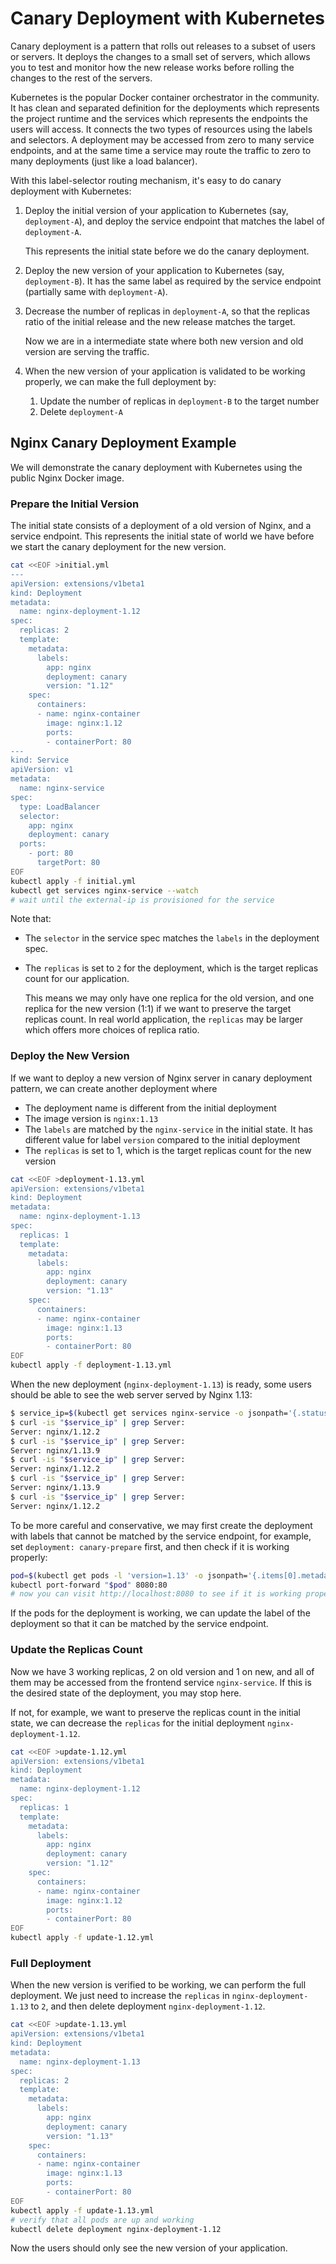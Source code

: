# Canary Deployment with Kubernetes

Canary deployment is a pattern that rolls out releases to a subset of users or servers. It deploys the changes to a
small set of servers, which allows you to test and monitor how the new release works before rolling the changes to the
rest of the servers.

Kubernetes is the popular Docker container orchestrator in the community. It has clean and separated definition for the
deployments which represents the project runtime and the services which represents the endpoints the users will access.
It connects the two types of resources using the labels and selectors. A deployment may be accessed from zero to many
service endpoints, and at the same time a service may route the traffic to zero to many deployments (just like a load balancer).

With this label-selector routing mechanism, it's easy to do canary deployment with Kubernetes:

1. Deploy the initial version of your application to Kubernetes (say, `deployment-A`), and deploy the service endpoint 
   that matches the label of `deployment-A`.

   This represents the initial state before we do the canary deployment.

1. Deploy the new version of your application to Kubernetes (say, `deployment-B`). It has the same label as required by
   the service endpoint (partially same with `deployment-A`).

1. Decrease the number of replicas in `deployment-A`, so that the replicas ratio of the initial release and the new 
   release matches the target.

   Now we are in a intermediate state where both new version and old version are serving the traffic.

1. When the new version of your application is validated to be working properly, we can make the full deployment by:

   1. Update the number of replicas in `deployment-B` to the target number
   1. Delete `deployment-A`

## Nginx Canary Deployment Example

We will demonstrate the canary deployment with Kubernetes using the public Nginx Docker image.

### Prepare the Initial Version

The initial state consists of a deployment of a old version of Nginx, and a service endpoint. This represents the initial
state of world we have before we start the canary deployment for the new version.

```sh
cat <<EOF >initial.yml
---
apiVersion: extensions/v1beta1
kind: Deployment
metadata:
  name: nginx-deployment-1.12
spec:
  replicas: 2
  template:
    metadata:
      labels:
        app: nginx
        deployment: canary
        version: "1.12"
    spec:
      containers:
      - name: nginx-container
        image: nginx:1.12
        ports:
        - containerPort: 80
---
kind: Service
apiVersion: v1
metadata:
  name: nginx-service
spec:
  type: LoadBalancer
  selector:
    app: nginx
    deployment: canary
  ports:
    - port: 80
      targetPort: 80
EOF
kubectl apply -f initial.yml
kubectl get services nginx-service --watch
# wait until the external-ip is provisioned for the service
```

Note that:

* The `selector` in the service spec matches the `labels` in the deployment spec.
* The `replicas` is set to `2` for the deployment, which is the target replicas count for our application.

   This means we may only have one replica for the old version, and one replica for the new version (1:1) if we want to
   preserve the target replicas count. In real world application, the `replicas` may be larger which offers more choices
   of replica ratio.

### Deploy the New Version

If we want to deploy a new version of Nginx server in canary deployment pattern, we can create another deployment where

* The deployment name is different from the initial deployment
* The image version is `nginx:1.13`
* The `labels` are matched by the `nginx-service` in the initial state. It has different value for label `version` compared
   to the initial deployment
* The `replicas` is set to 1, which is the target replicas count for the new version

```sh
cat <<EOF >deployment-1.13.yml
apiVersion: extensions/v1beta1
kind: Deployment
metadata:
  name: nginx-deployment-1.13
spec:
  replicas: 1
  template:
    metadata:
      labels:
        app: nginx
        deployment: canary
        version: "1.13"
    spec:
      containers:
      - name: nginx-container
        image: nginx:1.13
        ports:
        - containerPort: 80
EOF
kubectl apply -f deployment-1.13.yml
```

When the new deployment (`nginx-deployment-1.13`) is ready, some users should be able to see the web server served by
Nginx 1.13:

```sh
$ service_ip=$(kubectl get services nginx-service -o jsonpath='{.status.loadBalancer.ingress[0].ip}')
$ curl -is "$service_ip" | grep Server:
Server: nginx/1.12.2
$ curl -is "$service_ip" | grep Server:
Server: nginx/1.13.9
$ curl -is "$service_ip" | grep Server:
Server: nginx/1.12.2
$ curl -is "$service_ip" | grep Server:
Server: nginx/1.13.9
$ curl -is "$service_ip" | grep Server:
Server: nginx/1.12.2
```

To be more careful and conservative, we may first create the deployment with labels that cannot be matched by the
service endpoint, for example, set `deployment: canary-prepare` first, and then check if it is working properly:

```sh
pod=$(kubectl get pods -l 'version=1.13' -o jsonpath='{.items[0].metadata.name}')
kubectl port-forward "$pod" 8080:80
# now you can visit http://localhost:8080 to see if it is working properly
```

If the pods for the deployment is working, we can update the label of the deployment so that it can be matched by
the service endpoint.

### Update the Replicas Count

Now we have 3 working replicas, 2 on old version and 1 on new, and all of them may be accessed from the frontend
service `nginx-service`. If this is the desired state of the deployment, you may stop here.

If not, for example, we want to preserve the replicas count in the initial state, we can decrease the `replicas`
for the initial deployment `nginx-deployment-1.12`.

```sh
cat <<EOF >update-1.12.yml
apiVersion: extensions/v1beta1
kind: Deployment
metadata:
  name: nginx-deployment-1.12
spec:
  replicas: 1
  template:
    metadata:
      labels:
        app: nginx
        deployment: canary
        version: "1.12"
    spec:
      containers:
      - name: nginx-container
        image: nginx:1.12
        ports:
        - containerPort: 80
EOF
kubectl apply -f update-1.12.yml
```

### Full Deployment

When the new version is verified to be working, we can perform the full deployment. We just need to increase the
`replicas` in `nginx-deployment-1.13` to `2`, and then delete deployment `nginx-deployment-1.12`.

```sh
cat <<EOF >update-1.13.yml
apiVersion: extensions/v1beta1
kind: Deployment
metadata:
  name: nginx-deployment-1.13
spec:
  replicas: 2
  template:
    metadata:
      labels:
        app: nginx
        deployment: canary
        version: "1.13"
    spec:
      containers:
      - name: nginx-container
        image: nginx:1.13
        ports:
        - containerPort: 80
EOF
kubectl apply -f update-1.13.yml
# verify that all pods are up and working
kubectl delete deployment nginx-deployment-1.12
```

Now the users should only see the new version of your application.